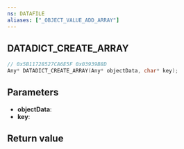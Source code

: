 ```yaml
---
ns: DATAFILE
aliases: ["_OBJECT_VALUE_ADD_ARRAY"]
---
```

## DATADICT_CREATE_ARRAY

```c
// 0x5B11728527CA6E5F 0x03939B8D
Any* DATADICT_CREATE_ARRAY(Any* objectData, char* key);
```


## Parameters
* **objectData**: 
* **key**: 

## Return value
